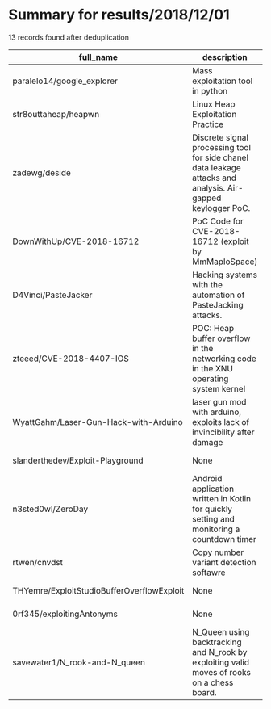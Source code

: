 
# Summary for results/2018/12/01
    
13 records found after deduplication

| full_name | description | html_url | matched_list | matched_count | pushed_at | size | stargazers_count | language | forks_count | vul_ids |
|--------------------------------------------|--------------------------------------------------------------------------------------------------------------|---------------------------------------------------------------|--------------------------------------------------|-----------------|---------------------------|--------|--------------------|------------|---------------|--------------------|
| paralelo14/google_explorer | Mass exploitation tool in python | https://github.com/paralelo14/google_explorer | ['exploit'] | 1 | 2018-12-01 10:49:42+00:00 | 138 | 190 | Python | 110 | [] |
| str8outtaheap/heapwn | Linux Heap Exploitation Practice | https://github.com/str8outtaheap/heapwn | ['exploit'] | 1 | 2018-12-01 10:28:29+00:00 | 2100 | 350 | C | 76 | [] |
| zadewg/deside | Discrete signal processing tool for side chanel data leakage attacks and analysis. Air-gapped keylogger PoC. | https://github.com/zadewg/deside | ['attack poc'] | 1 | 2018-12-01 14:43:19+00:00 | 209 | 8 | Python | 1 | [] |
| DownWithUp/CVE-2018-16712 | PoC Code for CVE-2018-16712 (exploit by MmMapIoSpace) | https://github.com/DownWithUp/CVE-2018-16712 | ['cve poc', 'cve-2', 'exploit'] | 3 | 2018-12-01 23:02:46+00:00 | 9 | 25 | C | 5 | ['CVE-2018-16712'] |
| D4Vinci/PasteJacker | Hacking systems with the automation of PasteJacking attacks. | https://github.com/D4Vinci/PasteJacker | ['metasploit module OR payload'] | 1 | 2018-12-01 13:24:42+00:00 | 982 | 238 | Python | 51 | [] |
| zteeed/CVE-2018-4407-IOS | POC: Heap buffer overflow in the networking code in the XNU operating system kernel | https://github.com/zteeed/CVE-2018-4407-IOS | ['cve poc', 'cve-2', 'exploit', 'heap overflow'] | 4 | 2018-12-01 23:17:56+00:00 | 27533 | 12 | Python | 1 | ['CVE-2018-4407'] |
| WyattGahm/Laser-Gun-Hack-with-Arduino | laser gun mod with arduino, exploits lack of invincibility after damage | https://github.com/WyattGahm/Laser-Gun-Hack-with-Arduino | ['exploit'] | 1 | 2018-12-01 03:03:55+00:00 | 1 | 0 | C++ | 0 | [] |
| slanderthedev/Exploit-Playground | None | https://github.com/slanderthedev/Exploit-Playground | ['exploit'] | 1 | 2018-12-01 05:30:48+00:00 | 88 | 0 | HTML | 0 | [] |
| n3sted0wl/ZeroDay | Android application written in Kotlin for quickly setting and monitoring a countdown timer | https://github.com/n3sted0wl/ZeroDay | ['zeroday'] | 1 | 2018-12-01 07:11:41+00:00 | 130 | 0 | Kotlin | 0 | [] |
| rtwen/cnvdst | Copy number variant detection softawre | https://github.com/rtwen/cnvdst | ['cnvd-c OR cnvd-2 OR cnnvd-2'] | 1 | 2018-12-01 08:46:14+00:00 | 3 | 0 | nan | 0 | [] |
| THYemre/ExploitStudioBufferOverflowExploit | None | https://github.com/THYemre/ExploitStudioBufferOverflowExploit | ['exploit'] | 1 | 2018-12-01 14:24:40+00:00 | 8 | 0 | Python | 0 | [] |
| 0rf345/exploitingAntonyms | None | https://github.com/0rf345/exploitingAntonyms | ['exploit'] | 1 | 2018-12-01 18:33:35+00:00 | 73583 | 0 | Java | 0 | [] |
| savewater1/N_rook-and-N_queen | N_Queen using backtracking and N_rook by exploiting valid moves of rooks on a chess board. | https://github.com/savewater1/N_rook-and-N_queen | ['exploit'] | 1 | 2018-12-01 20:12:17+00:00 | 4 | 0 | Python | 0 | [] |
